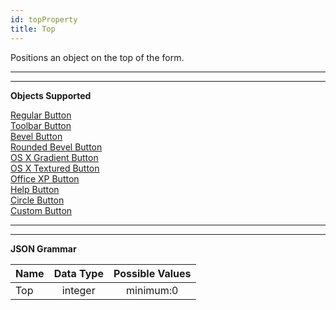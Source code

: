 ```yaml
---
id: topProperty
title: Top
---
```

Positions an object on the top of the form.  

<p>
<hr>
<hr>

**Objects Supported**

[Regular Button](regularButton.md) <br>
[Toolbar Button](toolbarButton.md)<br>
[Bevel Button](bevelButton.md)<br>
[Rounded Bevel Button](roundedBevelButton.md)<br>
[OS X Gradient Button](osxGradientButton.md)<br>
[OS X Textured Button](osxTexturedButton.md)<br>
[Office XP Button](officeXPButton.md)<br>
[Help Button](helpButton.md)<br>
[Circle Button](circleButton.md)<br> 
[Custom Button](customButton.md)<br> 
<p>
<hr>
<hr>

**JSON Grammar**

|Name|Data Type|Possible Values|
|:---|:---:|:---:|
|Top |integer |minimum:0|


